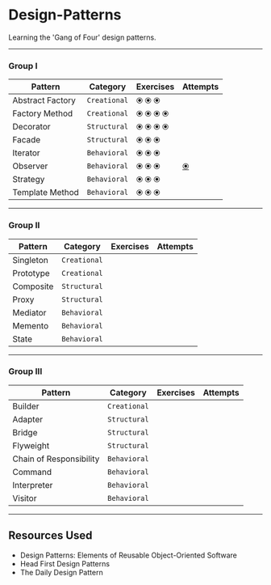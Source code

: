 # Design-Patterns

Learning the 'Gang of Four' design patterns.

-----

### Group I

| Pattern | Category | Exercises | Attempts |
| ----- | ----- | ----- | ----- |
| Abstract Factory | ```Creational``` | ⦿ ⦿ ⦿ |  |
| Factory Method | ```Creational``` | ⦿ ⦿ ⦿ ⦿ |  |
| Decorator | ```Structural``` | ⦿ ⦿ ⦿ ⦿ |  |
| Facade | ```Structural``` | ⦿ ⦿ ⦿ |  |
| Iterator | ```Behavioral``` | ⦿ ⦿ ⦿ |  |
| Observer | ```Behavioral``` | ⦿ ⦿ ⦿ | [⦿](https://github.com/eeoooue/Tic-Tac-Toe/pull/60) |
| Strategy | ```Behavioral``` | ⦿ ⦿ ⦿ |  |
| Template Method | ```Behavioral``` | ⦿ ⦿ ⦿ |  |

-----

### Group II

| Pattern | Category | Exercises | Attempts |
| ----- | ----- | ----- | ----- |
| Singleton | ```Creational``` |  |  |
| Prototype | ```Creational``` |  |  |
| Composite | ```Structural``` |  |  |
| Proxy | ```Structural``` |  |  |
| Mediator | ```Behavioral``` |  |  |
| Memento | ```Behavioral``` |  |  |
| State | ```Behavioral``` |  |  |


-----

### Group III

| Pattern | Category | Exercises | Attempts |
| ----- | ----- | ----- | ----- |
| Builder | ```Creational``` |  |  |
| Adapter | ```Structural``` |  |  |
| Bridge | ```Structural``` |  |  |
| Flyweight | ```Structural``` |  |  |
| Chain of Responsibility | ```Behavioral``` |  |  |
| Command | ```Behavioral``` |  |  |
| Interpreter | ```Behavioral``` |  |  |
| Visitor | ```Behavioral``` |  |  |


-----

## Resources Used

- Design Patterns: Elements of Reusable Object-Oriented Software
- Head First Design Patterns
- The Daily Design Pattern
